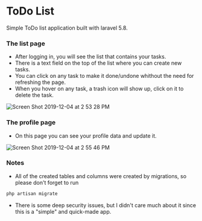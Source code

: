 # ToDo List
Simple ToDo list application built with laravel 5.8.




### The list page
- After logging in, you will see the list that contains your tasks.
- There is a text field on the top of the list where you can create new tasks.
- You can click on any task to make it done/undone whithout the need for refreshing the page.
- When you hover on any task, a trash icon will show up, click on it to delete the task.

![Screen Shot 2019-12-04 at 2 53 28 PM](https://user-images.githubusercontent.com/16962426/70144717-34d5d580-16a7-11ea-9ab2-4b52458687e9.png)




### The profile page
- On this page you can see your profile data and update it.

![Screen Shot 2019-12-04 at 2 55 46 PM](https://user-images.githubusercontent.com/16962426/70144808-62bb1a00-16a7-11ea-878a-ef0a0b5759c6.png)





### Notes
- All of the created tables and columns were created by migrations, so please don't forget to run

```bash
php artisan migrate
```

- There is some deep security issues, but I didn't care much about it since this is a "simple" and quick-made app.



